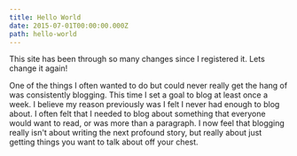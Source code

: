 ```yaml
---
title: Hello World
date: 2015-07-01T00:00:00.000Z
path: hello-world
---
```


This site has been through so many changes since I registered it. Lets change it again!

One of the things I often wanted to do but could never really get the hang of was consistently blogging. This time I set a goal to blog at least once a week. I believe my reason previously was I felt I never had enough to blog about. I often felt that I needed to blog about something that everyone would want to read, or was more than a paragraph. I now feel that blogging really isn't about writing the next profound story, but really about just getting things you want to talk about off your chest.
